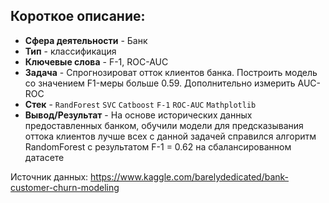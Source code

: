 ## Короткое описание:
* **Сфера деятельности** - Банк
* **Тип** - классификация
* **Ключевые слова** - F-1, ROC-AUC
* **Задача** - Спрогнозироват отток клиентов банка. Построить модель со значением F1-меры больше 0.59. Дополнительно измерить AUC-ROC
* **Стек** - `RandForest` `SVC` `Catboost` `F-1` `ROC-AUC` `Mathplotlib`
* **Вывод/Результат** - На основе исторических данных предоставленных банком, обучили модели для предсказывания оттока клиентов лучше всех с данной задачей справился алгоритм RandomForest c результатом F-1 = 0.62 на сбалансированном датасете

Источник данных: https://www.kaggle.com/barelydedicated/bank-customer-churn-modeling

